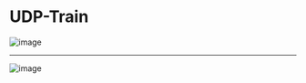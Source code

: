# UDP-Train
![image](https://github.com/HamzaCecen/UDP-Train/assets/93983281/48c47136-a23e-42d1-8b45-2ed8e738b5c8)
_____________________________________________________________________________________________________________
![image](https://github.com/HamzaCecen/UDP-Train/assets/93983281/af1ac858-720d-4023-aac1-883e3a483e35)
